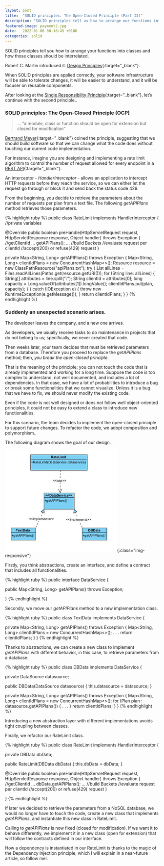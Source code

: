 ```yaml
---
layout: post
title:  "SOLID principles: The Open-Closed Principle (Part II)"
description: "SOLID principles tell us how to arrange our functions into classes. When it is well applied, our software infrastructure will be easier to understand"
featured-image: payment2.jpg
date:   2022-01-06 00:18:45 +0100
categories: solid
---
```

SOLID principles tell you how to arrange your functions into classes and how those classes should be interrelated.

Robert C. Martin introduced it. [Design Principles](https://web.archive.org/web/20150906155800/http://www.objectmentor.com/resources/articles/Principles_and_Patterns.pdf){:target="_blank"}.

When SOLID principles are applied correctly, your software infrastructure will be able to tolerate changes, it will be easier to understand, and it will be focuser on reusable components.

After looking at the [Single Responsibility Principle](https://codersite.dev/solid-principles-the-definitive-guide/){:target="_blank"}, let’s continue with the second principle..

### SOLID principles: The Open-Closed Principle (OCP)

> … “a module, class or function should be open for extension but closed for modification“

[Bertrand Meyer](https://amzn.to/3eSkKXx){:target="_blank"} coined the principle, suggesting that we should build software so that we can change what the code does without touching our current code implementation.

For instance, imagine you are designing and implementing a rate limit algorithm to control the number of request allowed for every endpoint in a [REST API](https://codersite.dev/documenting-rest-api-openapi3/){:target="_blank"}.

An interceptor - *HandlerInterceptor* - allows an application to intercept HTTP requests before they reach the service, so we can either let the request go through or block it and send back the status code 429.

From the beginning, you decide to retrieve the parameters about the number of requests per plan from a text file. The following *getAPIPlans* method retrieves those parameters.

{% highlight ruby %}
public class RateLimit implements HandlerInterceptor {
  //private variables
  
  @Override
  public boolean preHandle(HttpServletRequest request, HttpServletResponse response,
			Object handler) throws Exception {
    //getClientId
    ...
    getAPIPlans();
    ...
    //build Buckets
    //evaluate request per clientId
    //accept(200) or refuse(429) request
  }
  
  private Map<String, Long> getAPIPlans() throws Exception {
    Map<String, Long> clientIdPlans = new ConcurrentHashMap<>();
    Resource resource = new ClassPathResource("apiPlans.txt");
    try {
      List<String> allLines = Files.readAllLines(Paths.get(resource.getURI()));
      for (String line: allLines) {
	    String[] attributes = line.split(":");
  	    String clientId = attributes[0];
	    long capacity = Long.valueOf(attributes[1]).longValue();
	    clientIdPlans.put(plan, capacity);
      }
    } catch (IOException e) {
        throw new RuntimeException(e.getMessage());
    }
    return clientIdPlans;
  }
}
{% endhighlight %}

### Suddenly an unexpected scenario arises.

The developer leaves the company, and a new one arrives.

As developers, we usually receive tasks to do maintenance in projects that do not belong to us; specifically, we never created that code.

Then weeks later, your team decides that must be retrieved parameters from a database. Therefore you proceed to replace the *getAPIPlans* method; then, *you break the open-closed principle*.

That is the meaning of the principle; you can not touch the code that is already implemented and working for a long time. Suppose the code is too complex to understand, not well documented, and includes a lot of dependencies. In that case, we have a lot of probabilities to introduce a bug or break some functionalities that we cannot visualize. Unless it is a bug that we have to fix, we should never modify the existing code.

Even if the code is not well designed or does not follow well object-oriented principles, it could not be easy to extend a class to introduce new functionalities.

For this scenario, the team decides to implement the open-closed principle to support future changes.  To refactor the code, we adopt composition and polymorphism..

The following diagram shows the goal of our design.

![rateLimit](/assets/images/rateLimit.jpg){:class="img-responsive"}

Firstly, you think abstractions, create an interface, and define a contract that includes all functionalities.

{% highlight ruby %}
public interface DataService {

  public Map<String, Long> getAPIPlans() throws Exception;

}
{% endhighlight %}

Secondly, we move our *getAPIPlans* method to a new implementation class.

{% highlight ruby %}
public class TextData implements DataService {

  private Map<String, Long> getAPIPlans() throws Exception {
    Map<String, Long> clientIdPlans = new ConcurrentHashMap<>();
    .
	.
	.
    return clientIdPlans;
  }
}
{% endhighlight %}

Thanks to abstractions, we can create a new class to implement *getAPIPlans* with different behavior, in this case, to retrieve parameters from a database.

{% highlight ruby %}
public class DBData implements DataService {

  private DataSource datasource;
  
  public DBData(DataSource datasource) {
    this.datasource = datasource;
  }
  
  private Map<String, Long> getAPIPlans() throws Exception {
    Map<String, Long> clientIdPlans = new ConcurrentHashMap<>();
    for (Plan plan : datasource.getAPIPlans()) {
      .
      .
      .
    }
    return clientIdPlans;
  }
}
{% endhighlight %}

Introducing a new abstraction layer with different implementations avoids tight coupling between classes.

Finally, we refactor our RateLimit class.

{% highlight ruby %}
public class RateLimit implements HandlerInterceptor {
  
  private DBData dbData;
  
  public RateLimit(DBData dbData) {
    this.dbData = dbData;
  }
  
  @Override
  public boolean preHandle(HttpServletRequest request, HttpServletResponse response,
			Object handler) throws Exception {
    //getClientId
    ...
    dbData.getAPIPlans();
    ...
    //build Buckets
    //evaluate request per clientId
    //accept(200) or refuse(429) request
  }
  
}
{% endhighlight %}

If later we decided to retrieve the parameters from a NoSQL database, we would no longer have to touch the code, create a new class that implements *getAPIPlans*, and instantiate this new class in RateLimit.

Calling to *getAPIPlans* is now fixed (closed for modification). If we want it to behave differently, we implement it in a new class (open for extension) that will follow the contracts defined in our interface.

How a dependency is instantiated in our RateLimit is thanks to the magic of the Dependency Injection principle, which I will explain in a near-future article, so follow me!.
